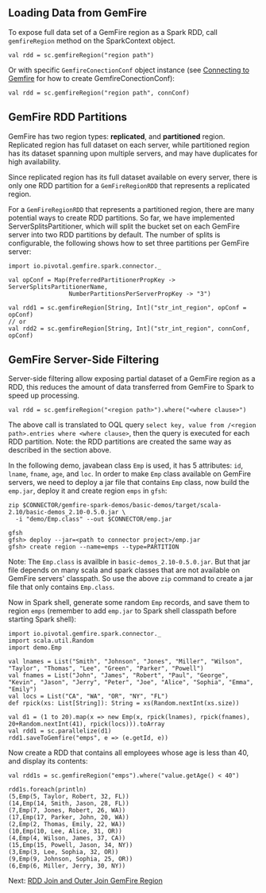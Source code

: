 ## Loading Data from GemFire

To expose full data set of a GemFire region as a Spark
RDD, call `gemfireRegion` method on the SparkContext object.

```
val rdd = sc.gemfireRegion("region path")
```

Or with specific `GemfireConectionConf` object instance (see 
[Connecting to  Gemfire](3_connecting.md) for how to create GemfireConectionConf):
```
val rdd = sc.gemfireRegion("region path", connConf)
```

## GemFire RDD Partitions

GemFire has two region types: **replicated**, and
**partitioned** region. Replicated region has full dataset on
each server, while partitioned region has its dataset spanning
upon multiple servers, and may have duplicates for high 
availability.

Since replicated region has its full dataset available on every
server, there is only one RDD partition for a `GemFireRegionRDD` that 
represents a replicated region.

For a `GemFireRegionRDD` that represents a partitioned region, there are 
many potential  ways to create RDD partitions. So far, we have 
implemented ServerSplitsPartitioner, which will split the bucket set
on each GemFire server into two RDD partitions by default.
The number of splits is configurable, the following shows how to set 
three partitions per GemFire server:
```
import io.pivotal.gemfire.spark.connector._

val opConf = Map(PreferredPartitionerPropKey -> ServerSplitsPartitionerName,
                 NumberPartitionsPerServerPropKey -> "3")

val rdd1 = sc.gemfireRegion[String, Int]("str_int_region", opConf = opConf)
// or
val rdd2 = sc.gemfireRegion[String, Int]("str_int_region", connConf, opConf)  
```


## GemFire Server-Side Filtering
Server-side filtering allow exposing partial dataset of a GemFire region
as a RDD, this reduces the amount of data transferred from GemFire to 
Spark to speed up processing.
```
val rdd = sc.gemfireRegion("<region path>").where("<where clause>")
```

The above call is translated to OQL query `select key, value from /<region path>.entries where <where clause>`, then the query is executed for each RDD partition. Note: the RDD partitions are created the same way as described in the section above.

In the following demo, javabean class `Emp` is used, it has 5 attributes: `id`, `lname`, `fname`, `age`, and `loc`. In order to make `Emp` class available on GemFire servers, we need to deploy a jar file that contains `Emp` class, now build the `emp.jar`,  deploy it and create region `emps` in `gfsh`:
```
zip $CONNECTOR/gemfire-spark-demos/basic-demos/target/scala-2.10/basic-demos_2.10-0.5.0.jar \
  -i "demo/Emp.class" --out $CONNECTOR/emp.jar
  
gfsh
gfsh> deploy --jar=<path to connector project>/emp.jar
gfsh> create region --name=emps --type=PARTITION 
```
Note: The `Emp.class` is availble in `basic-demos_2.10-0.5.0.jar`. But that jar file depends on many scala and spark classes that are not available on GemFire servers' classpath. So use the above `zip` command to create a jar file that only contains `Emp.class`.  

Now in Spark shell, generate some random `Emp` records, and save them to region `emps` (remember to add `emp.jar` to Spark shell classpath before starting Spark shell):
```
import io.pivotal.gemfire.spark.connector._
import scala.util.Random
import demo.Emp

val lnames = List("Smith", "Johnson", "Jones", "Miller", "Wilson", "Taylor", "Thomas", "Lee", "Green", "Parker", "Powell")
val fnames = List("John", "James", "Robert", "Paul", "George", "Kevin", "Jason", "Jerry", "Peter", "Joe", "Alice", "Sophia", "Emma", "Emily")
val locs = List("CA", "WA", "OR", "NY", "FL")
def rpick(xs: List[String]): String = xs(Random.nextInt(xs.size))

val d1 = (1 to 20).map(x => new Emp(x, rpick(lnames), rpick(fnames), 20+Random.nextInt(41), rpick(locs))).toArray
val rdd1 = sc.parallelize(d1) 
rdd1.saveToGemfire("emps", e => (e.getId, e))
```

Now create a RDD that contains all employees whose age is less than 40, and display its contents:
```
val rdd1s = sc.gemfireRegion("emps").where("value.getAge() < 40")

rdd1s.foreach(println)
(5,Emp(5, Taylor, Robert, 32, FL))
(14,Emp(14, Smith, Jason, 28, FL))
(7,Emp(7, Jones, Robert, 26, WA))
(17,Emp(17, Parker, John, 20, WA))
(2,Emp(2, Thomas, Emily, 22, WA))
(10,Emp(10, Lee, Alice, 31, OR))
(4,Emp(4, Wilson, James, 37, CA))
(15,Emp(15, Powell, Jason, 34, NY))
(3,Emp(3, Lee, Sophia, 32, OR))
(9,Emp(9, Johnson, Sophia, 25, OR))
(6,Emp(6, Miller, Jerry, 30, NY))
```

Next: [RDD Join and Outer Join GemFire Region](5_rdd_join.md)
